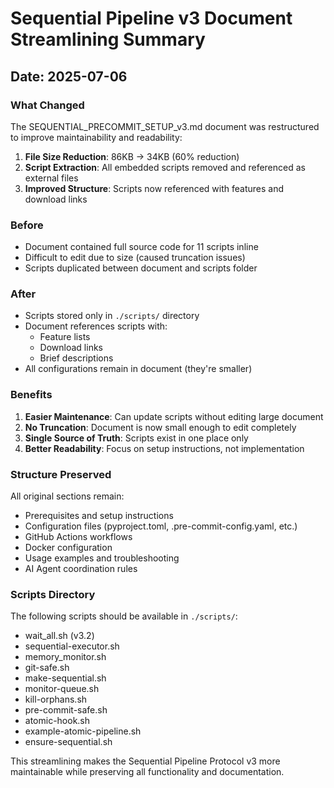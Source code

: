 # Sequential Pipeline v3 Document Streamlining Summary

## Date: 2025-07-06

### What Changed

The SEQUENTIAL_PRECOMMIT_SETUP_v3.md document was restructured to improve maintainability and readability:

1. **File Size Reduction**: 86KB → 34KB (60% reduction)
2. **Script Extraction**: All embedded scripts removed and referenced as external files
3. **Improved Structure**: Scripts now referenced with features and download links

### Before
- Document contained full source code for 11 scripts inline
- Difficult to edit due to size (caused truncation issues)
- Scripts duplicated between document and scripts folder

### After
- Scripts stored only in `./scripts/` directory
- Document references scripts with:
  - Feature lists
  - Download links
  - Brief descriptions
- All configurations remain in document (they're smaller)

### Benefits
1. **Easier Maintenance**: Can update scripts without editing large document
2. **No Truncation**: Document is now small enough to edit completely
3. **Single Source of Truth**: Scripts exist in one place only
4. **Better Readability**: Focus on setup instructions, not implementation

### Structure Preserved
All original sections remain:
- Prerequisites and setup instructions
- Configuration files (pyproject.toml, .pre-commit-config.yaml, etc.)
- GitHub Actions workflows
- Docker configuration
- Usage examples and troubleshooting
- AI Agent coordination rules

### Scripts Directory
The following scripts should be available in `./scripts/`:
- wait_all.sh (v3.2)
- sequential-executor.sh
- memory_monitor.sh
- git-safe.sh
- make-sequential.sh
- monitor-queue.sh
- kill-orphans.sh
- pre-commit-safe.sh
- atomic-hook.sh
- example-atomic-pipeline.sh
- ensure-sequential.sh

This streamlining makes the Sequential Pipeline Protocol v3 more maintainable while preserving all functionality and documentation.
